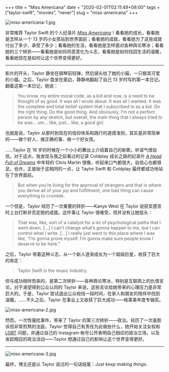 +++
title = "Miss Americana"
date = "2020-02-01T02:11:49+08:00"
tags = ["taylor-swift", "movies", "never"]
slug = "miss-americana"
+++

![miss-americana-1.jpg](/images/miss-americana-1.jpg "Taylor Swift")

非常推荐 Taylor Swift 的个人纪录片 [*Miss Americana*](https://en.wikipedia.org/wiki/Miss_Americana)！看看她的成长，看看她是怎样从一个 13 岁的小女孩站到世界面前；看看她的成就，看看她为了这些成就付出了多少、承受了多少；看看她的生活，看看她是怎样面对各种舆论寒冰；看看她的三个转折——看看她是如何将恶意化为斗志，看看她是如何找回生活的温暖，看看她现在是如何让这个世界变得更好。

---

影片的开头，Taylor 静坐在钢琴前轻弹，然后镜头给了她的小猫，一只极其可爱的小猫。之后，Taylor 盘坐在窗边，静静地翻起了自己 13 岁时写的第一本日记。翻着这第一本日记，她说：

> You know, my entire moral code, as a kid and now, is a need to be thought of as good. It was all I wrote about. It was all I wanted. It was the complete and total belief system that I subscribed to as a kid. Do the right thing. Do the good thing. And obviously, I’m not a perfect person by any stretch, but overall, the main thing that I always tried to be was... um... like, just... like, a good girl.

也就是说，Taylor 从那时到现在的信仰体系和践行的道德准则，其实是非常简单的——做个好人、做正确的事、做一个好女孩。

……Taylor 在 16 岁的时候在一个小小的舞台上介绍着自己的新歌，听语气很自信。对于这点，我发现与我之前看过的记录 Coldplay 成长之路的纪录片 [*A Head Full of Dreams*](https://en.wikipedia.org/wiki/Coldplay:_A_Head_Full_of_Dreams) 中年轻的 Chris Martin 很像，听起来口气都很大，自信心也都很足。也许，正是始于这相同的一点，让 Taylor Swift 和 Coldplay 最终都成功地站在了世界面前。

> But when you’re living for the approval of strangers and that is where you derive all of your joy and fulfillment, one bad thing can cause everything to crumble.

一个但是，Taylor 经历了一次重要的转折——Kanye West 在 Taylor 说获奖感言时上台打断并否定她的成就。这件事让 Taylor 很难受，但并没有让她低头：

> That was, like, sort of a catalyst for a lot of psychological paths that I went down. [...] I can’t change what’s gonna happen to me, but I can control what I write. [...] I really just went to this place where I was like, “I’m gonna prove myself. I’m gonna make sure people know I deserve to be here.”

之后，Taylor 带着这种斗志，从一个新人逐渐成长为一个超级巨星，收获了巨大的肯定：

> Taylor Swift *is* the music industry.

但与成功相伴而来的，是第二次转折——各种舆论寒冰，特别是互联网上的仇恨言论。对于渴望得到公众认同的 Taylor 来说，这些言论给她带来的心理压力是非常巨大的。于是，Taylor 尝试退出公众视线一段时间，在家人和朋友的陪伴中找到温暖。……不久之后，Taylor 在事业上又收获了巨大成功——格莱美年度专辑奖。

![miss-americana-2.jpg](/images/miss-americana-2.jpg)

然而，一次性骚扰事件，带来了 Taylor 的第三次转折——政治。经历了一次虽胜诉但非常煎熬的法庭，Taylor 觉得自己有责任为此做些什么，她开始关注女权和 [LGBT](https://zh.wikipedia.org/wiki/LGBT) 问题，并通过自己的 Instagram 帐号公开表明自己相应的政治立场，以及发起相应的政治活动——Taylor 想通过自己的影响让这个世界变得更好。

---

![miss-americana-3.jpg](/images/miss-americana-3.jpg)

最终，博主还是以 Taylor 说过的一句话结尾：*Just keep making things*.
